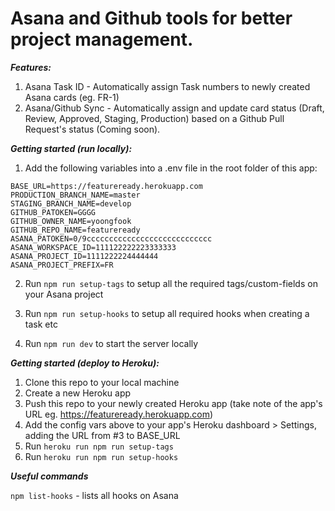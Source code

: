 # Asana and Github tools for better project management.

**_Features:_**

1. Asana Task ID - Automatically assign Task numbers to newly created Asana cards (eg. FR-1)
2. Asana/Github Sync - Automatically assign and update card status (Draft, Review, Approved, Staging, Production) based on a Github Pull Request's status (Coming soon).

**_Getting started (run locally):_**

1. Add the following variables into a .env file in the root folder of this app:

```
BASE_URL=https://featureready.herokuapp.com
PRODUCTION_BRANCH_NAME=master
STAGING_BRANCH_NAME=develop
GITHUB_PATOKEN=GGGG
GITHUB_OWNER_NAME=yoongfook
GITHUB_REPO_NAME=featureready
ASANA_PATOKEN=0/9cccccccccccccccccccccccccccc
ASANA_WORKSPACE_ID=111122222223333333
ASANA_PROJECT_ID=1111222224444444
ASANA_PROJECT_PREFIX=FR
```

2. Run `npm run setup-tags` to setup all the required tags/custom-fields on your Asana project

3. Run `npm run setup-hooks` to setup all required hooks when creating a task etc

4. Run `npm run dev` to start the server locally

**_Getting started (deploy to Heroku):_**

1. Clone this repo to your local machine
2. Create a new Heroku app
3. Push this repo to your newly created Heroku app (take note of the app's URL eg. https://featureready.herokuapp.com)
4. Add the config vars above to your app's Heroku dashboard > Settings, adding the URL from #3 to BASE_URL
5. Run `heroku run npm run setup-tags`
6. Run `heroku run npm run setup-hooks`

**_Useful commands_**

`npm list-hooks` - lists all hooks on Asana
